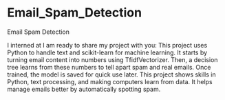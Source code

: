 # Email_Spam_Detection
Email Spam Detection

I interned at I am ready to share my project with you: This project uses Python to handle text and scikit-learn for machine learning. It starts by turning email content into numbers using TfidfVectorizer. Then, a decision tree learns from these numbers to tell apart spam and real emails. Once trained, the model is saved for quick use later. This project shows skills in Python, text processing, and making computers learn from data. It helps manage emails better by automatically spotting spam.
